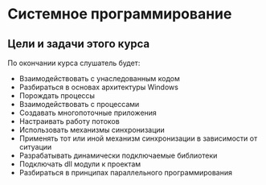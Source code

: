 # Системное программирование

## Цели и задачи этого курса
По окончании курса слушатель будет:

* Взаимодействовать с унаследованным кодом
* Разбираться в основах архитектуры Windows
* Порождать процессы
* Взаимодействовать с процессами
* Создавать многопоточные приложения
* Настраивать работу потоков
* Использовать механизмы синхронизации
* Применять тот или иной механизм синхронизации в зависимости от ситуации
* Разрабатывать динамически подключаемые библиотеки
* Подключать dll модули к проектам
* Разбираться в принципах параллельного программирования

